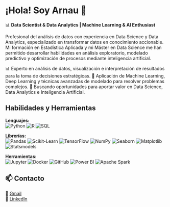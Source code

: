 # ¡Hola! Soy Arnau 👋

📊 **Data Scientist & Data Analytics | Machine Learning & AI Enthusiast**

Profesional del análisis de datos con experiencia en Data Science y Data Analytics, especializado en transformar datos en conocimiento accionable. Mi formación en Estadística Aplicada y mi Máster en Data Science me han permitido desarrollar habilidades en análisis exploratorio, modelado predictivo y optimización de procesos mediante inteligencia artificial.

📊 Experto en análisis de datos, visualización e interpretación de resultados para la toma de decisiones estratégicas.
🚀 Aplicación de Machine Learning, Deep Learning y técnicas avanzadas de modelado para resolver problemas complejos.
🎯 Buscando oportunidades para aportar valor en Data Science, Data Analytics e Inteligencia Artificial.

## Habilidades y Herramientas

**Lenguajes:**  
![Python](https://img.shields.io/badge/Python-3776AB?style=for-the-badge&logo=python&logoColor=white) ![R](https://img.shields.io/badge/R-276DC3?style=for-the-badge&logo=r&logoColor=white) ![SQL](https://img.shields.io/badge/SQL-CC2927?style=for-the-badge&logo=microsoft-sql-server&logoColor=white)  

**Librerías:**  
![Pandas](https://img.shields.io/badge/pandas-150458?style=for-the-badge&logo=pandas&logoColor=white)  ![Scikit-Learn](https://img.shields.io/badge/scikit--learn-F7931E?style=for-the-badge&logo=scikit-learn&logoColor=white)  ![TensorFlow](https://img.shields.io/badge/TensorFlow-FF6F00?style=for-the-badge&logo=tensorflow&logoColor=white)  ![NumPy](https://img.shields.io/badge/NumPy-013243?style=for-the-badge&logo=numpy&logoColor=white)  ![Seaborn](https://img.shields.io/badge/Seaborn-1f77b4?style=for-the-badge&logo=python&logoColor=white)  ![Matplotlib](https://img.shields.io/badge/Matplotlib-008080?style=for-the-badge&logo=python&logoColor=white)  ![Statsmodels](https://img.shields.io/badge/Statsmodels-ffdd55?style=for-the-badge&logo=python&logoColor=black)  

**Herramientas:**  
![Jupyter](https://img.shields.io/badge/Jupyter-F37626?style=for-the-badge&logo=jupyter&logoColor=white)  ![Docker](https://img.shields.io/badge/Docker-2496ED?style=for-the-badge&logo=docker&logoColor=white)  ![GitHub](https://img.shields.io/badge/GitHub-181717?style=for-the-badge&logo=github&logoColor=white) ![Power BI](https://img.shields.io/badge/Power%20BI-F2C811?style=for-the-badge&logo=power-bi&logoColor=black) ![Apache Spark](https://img.shields.io/badge/Apache%20Spark-E25A1C?style=for-the-badge&logo=apachespark&logoColor=white)  

## 📫 Contacto

📩 [Gmail](mailto:urbina.arnau@gmail.com)  
💼 [LinkedIn](https://www.linkedin.com/in/arnau-urbina-lopez/)  

